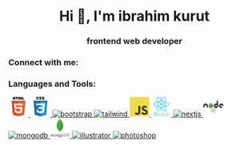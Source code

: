   <h1 align="center">Hi 👋, I'm ibrahim kurut</h1>
  <h3 align="center">frontend web developer</h3>
<h3 align="left">Connect with me:</h3>
    <p align="left"></p><h3 align="left">Languages and Tools:</h3>
    <div class="box">
        <p align="left">
         <a href="https://www.w3.org/html/" target="_blank" rel="noreferrer"> <img
                    src="https://raw.githubusercontent.com/devicons/devicon/master/icons/html5/html5-original-wordmark.svg"
                    alt="html5" width="40" height="40" /> </a><a href="https://www.w3schools.com/css/" target="_blank"
                rel="noreferrer"> <img
                    src="https://raw.githubusercontent.com/devicons/devicon/master/icons/css3/css3-original-wordmark.svg"
                    alt="css3" width="40" height="40" /> </a><a href="https://getbootstrap.com" target="_blank"
                rel="noreferrer"> <img
                    src="https://v5.getbootstrap.com/docs/5.0/assets/brand/bootstrap-logo-shadow.png"
                    alt="bootstrap" width="40" height="40" /> </a><a href="https://tailwindcss.com/" target="_blank"
                rel="noreferrer"> <img src="https://www.vectorlogo.zone/logos/tailwindcss/tailwindcss-icon.svg"
                    alt="tailwind" width="40" height="40" /> </a><a
                href="https://developer.mozilla.org/en-US/docs/Web/JavaScript" target="_blank" rel="noreferrer"> <img
                    src="https://raw.githubusercontent.com/devicons/devicon/master/icons/javascript/javascript-original.svg"
                    alt="javascript" width="40" height="40" />
            </a><a href="https://reactjs.org/" target="_blank" rel="noreferrer"> <img
                    src="https://raw.githubusercontent.com/devicons/devicon/master/icons/react/react-original-wordmark.svg"
                    alt="react" width="40" height="40" /> </a><a href="https://nextjs.org/" target="_blank"
                rel="noreferrer">
                <img src="https://images.ctfassets.net/23aumh6u8s0i/6pjUKboBuFLvCKkE3esaFA/5f2101d6d2add5c615db5e98a553fc44/nextjs.jpeg" alt="nextjs" width="40" height="40" />
            </a><a href="https://nodejs.org" target="_blank" rel="noreferrer"> <img
                    src="https://raw.githubusercontent.com/devicons/devicon/master/icons/nodejs/nodejs-original-wordmark.svg"
                    alt="nodejs" width="40" height="40" /> </a> <a href="https://expressjs.com/" target="_blank"
                rel="noreferrer">
                <img src="https://cdn.hashnode.com/res/hashnode/image/upload/v1675637255386/f3a9a38b-116d-4b35-8f46-8d8abb78166f.png"
                    alt="mongodb" width="40" height="40" /> </a><a href="https://www.mongodb.com/" target="_blank"
                rel="noreferrer">
                <img src="https://raw.githubusercontent.com/devicons/devicon/master/icons/mongodb/mongodb-original-wordmark.svg"
                    alt="mongodb" width="40" height="40" /> </a>
            <a href="https://www.adobe.com/in/products/illustrator.html" target="_blank" rel="noreferrer"> <img
                    src="https://www.vectorlogo.zone/logos/adobe_illustrator/adobe_illustrator-icon.svg"
                    alt="illustrator" width="40" height="40" /> </a><a href="https://www.photoshop.com/en"
                target="_blank" rel="noreferrer">
                <img src="https://upload.wikimedia.org/wikipedia/commons/thumb/c/cf/Adobe_Photoshop_Express_logo.svg/1051px-Adobe_Photoshop_Express_logo.svg.png"
                    alt="photoshop" width="40" height="40" /> </a>
        </p>
    </div>
